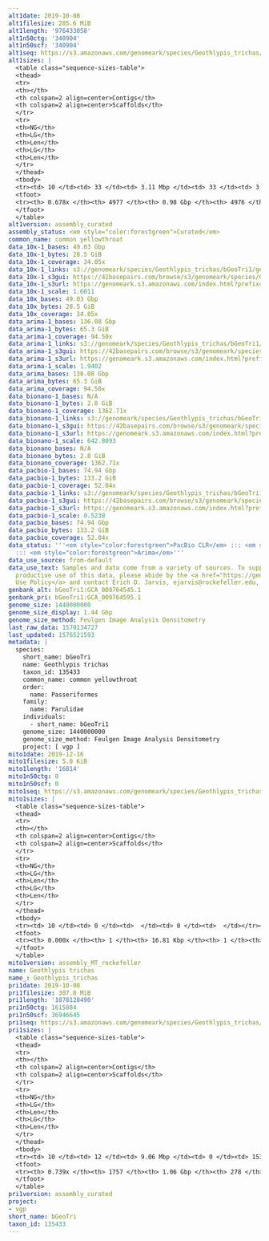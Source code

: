 ```yaml
---
alt1date: 2019-10-08
alt1filesize: 285.6 MiB
alt1length: '976433058'
alt1n50ctg: '340904'
alt1n50scf: '340904'
alt1seq: https://s3.amazonaws.com/genomeark/species/Geothlypis_trichas/bGeoTri1/assembly_curated/bGeoTri1.alt.cur.20191008.fasta.gz
alt1sizes: |
  <table class="sequence-sizes-table">
  <thead>
  <tr>
  <th></th>
  <th colspan=2 align=center>Contigs</th>
  <th colspan=2 align=center>Scaffolds</th>
  </tr>
  <tr>
  <th>NG</th>
  <th>LG</th>
  <th>Len</th>
  <th>LG</th>
  <th>Len</th>
  </tr>
  </thead>
  <tbody>
  <tr><td> 10 </td><td> 33 </td><td> 3.11 Mbp </td><td> 33 </td><td> 3.11 Mbp </td></tr><tr><td> 20 </td><td> 91 </td><td> 1.98 Mbp </td><td> 91 </td><td> 1.98 Mbp </td></tr><tr><td> 30 </td><td> 185 </td><td> 1.22 Mbp </td><td> 185 </td><td> 1.22 Mbp </td></tr><tr><td> 40 </td><td> 336 </td><td> 0.74 Mbp </td><td> 336 </td><td> 0.74 Mbp </td></tr><tr style="background-color:#cccccc;"><td> 50 </td><td> 629 </td><td> 340.90 Kbp </td><td> 629 </td><td> 340.90 Kbp </td></tr><tr><td> 60 </td><td> 1456 </td><td> 89.98 Kbp </td><td> 1456 </td><td> 89.98 Kbp </td></tr><tr><td> 70 </td><td> 0 </td><td>  </td><td> 0 </td><td>  </td></tr><tr><td> 80 </td><td> 0 </td><td>  </td><td> 0 </td><td>  </td></tr><tr><td> 90 </td><td> 0 </td><td>  </td><td> 0 </td><td>  </td></tr><tr><td> 100 </td><td> 0 </td><td>  </td><td> 0 </td><td>  </td></tr></tbody>
  <tfoot>
  <tr><th> 0.678x </th><th> 4977 </th><th> 0.98 Gbp </th><th> 4976 </th><th> 0.98 Gbp </th></tr>
  </tfoot>
  </table>
alt1version: assembly_curated
assembly_status: <em style="color:forestgreen">Curated</em>
common_name: common yellowthroat
data_10x-1_bases: 49.03 Gbp
data_10x-1_bytes: 28.5 GiB
data_10x-1_coverage: 34.05x
data_10x-1_links: s3://genomeark/species/Geothlypis_trichas/bGeoTri1/genomic_data/10x/<br>
data_10x-1_s3gui: https://42basepairs.com/browse/s3/genomeark/species/Geothlypis_trichas/bGeoTri1/genomic_data/10x/
data_10x-1_s3url: https://genomeark.s3.amazonaws.com/index.html?prefix=species/Geothlypis_trichas/bGeoTri1/genomic_data/10x/
data_10x-1_scale: 1.6011
data_10x_bases: 49.03 Gbp
data_10x_bytes: 28.5 GiB
data_10x_coverage: 34.05x
data_arima-1_bases: 136.08 Gbp
data_arima-1_bytes: 65.3 GiB
data_arima-1_coverage: 94.50x
data_arima-1_links: s3://genomeark/species/Geothlypis_trichas/bGeoTri1/genomic_data/arima/<br>
data_arima-1_s3gui: https://42basepairs.com/browse/s3/genomeark/species/Geothlypis_trichas/bGeoTri1/genomic_data/arima/
data_arima-1_s3url: https://genomeark.s3.amazonaws.com/index.html?prefix=species/Geothlypis_trichas/bGeoTri1/genomic_data/arima/
data_arima-1_scale: 1.9402
data_arima_bases: 136.08 Gbp
data_arima_bytes: 65.3 GiB
data_arima_coverage: 94.50x
data_bionano-1_bases: N/A
data_bionano-1_bytes: 2.8 GiB
data_bionano-1_coverage: 1362.71x
data_bionano-1_links: s3://genomeark/species/Geothlypis_trichas/bGeoTri1/genomic_data/bionano/<br>
data_bionano-1_s3gui: https://42basepairs.com/browse/s3/genomeark/species/Geothlypis_trichas/bGeoTri1/genomic_data/bionano/
data_bionano-1_s3url: https://genomeark.s3.amazonaws.com/index.html?prefix=species/Geothlypis_trichas/bGeoTri1/genomic_data/bionano/
data_bionano-1_scale: 642.8093
data_bionano_bases: N/A
data_bionano_bytes: 2.8 GiB
data_bionano_coverage: 1362.71x
data_pacbio-1_bases: 74.94 Gbp
data_pacbio-1_bytes: 133.2 GiB
data_pacbio-1_coverage: 52.04x
data_pacbio-1_links: s3://genomeark/species/Geothlypis_trichas/bGeoTri1/genomic_data/pacbio/<br>
data_pacbio-1_s3gui: https://42basepairs.com/browse/s3/genomeark/species/Geothlypis_trichas/bGeoTri1/genomic_data/pacbio/
data_pacbio-1_s3url: https://genomeark.s3.amazonaws.com/index.html?prefix=species/Geothlypis_trichas/bGeoTri1/genomic_data/pacbio/
data_pacbio-1_scale: 0.5238
data_pacbio_bases: 74.94 Gbp
data_pacbio_bytes: 133.2 GiB
data_pacbio_coverage: 52.04x
data_status: '''<em style="color:forestgreen">PacBio CLR</em> ::: <em style="color:forestgreen">10x</em>
  ::: <em style="color:forestgreen">Arima</em>'''
data_use_source: from-default
data_use_text: Samples and data come from a variety of sources. To support fair and
  productive use of this data, please abide by the <a href="https://genome10k.soe.ucsc.edu/data-use-policies/">Data
  Use Policy</a> and contact Erich D. Jarvis, ejarvis@rockefeller.edu, with any questions.
genbank_alt: bGeoTri1:GCA_009764545.1
genbank_pri: bGeoTri1:GCA_009764595.1
genome_size: 1440000000
genome_size_display: 1.44 Gbp
genome_size_method: Feulgen Image Analysis Densitometry
last_raw_data: 1570134727
last_updated: 1576521593
metadata: |
  species:
    short_name: bGeoTri
    name: Geothlypis trichas
    taxon_id: 135433
    common_name: common yellowthroat
    order:
      name: Passeriformes
    family:
      name: Parulidae
    individuals:
      - short_name: bGeoTri1
    genome_size: 1440000000
    genome_size_method: Feulgen Image Analysis Densitometry
    project: [ vgp ]
mito1date: 2019-12-16
mito1filesize: 5.0 KiB
mito1length: '16814'
mito1n50ctg: 0
mito1n50scf: 0
mito1seq: https://s3.amazonaws.com/genomeark/species/Geothlypis_trichas/bGeoTri1/assembly_MT_rockefeller/bGeoTri1.MT.20191216.fasta.gz
mito1sizes: |
  <table class="sequence-sizes-table">
  <thead>
  <tr>
  <th></th>
  <th colspan=2 align=center>Contigs</th>
  <th colspan=2 align=center>Scaffolds</th>
  </tr>
  <tr>
  <th>NG</th>
  <th>LG</th>
  <th>Len</th>
  <th>LG</th>
  <th>Len</th>
  </tr>
  </thead>
  <tbody>
  <tr><td> 10 </td><td> 0 </td><td>  </td><td> 0 </td><td>  </td></tr><tr><td> 20 </td><td> 0 </td><td>  </td><td> 0 </td><td>  </td></tr><tr><td> 30 </td><td> 0 </td><td>  </td><td> 0 </td><td>  </td></tr><tr><td> 40 </td><td> 0 </td><td>  </td><td> 0 </td><td>  </td></tr><tr style="background-color:#cccccc;"><td> 50 </td><td> 0 </td><td style="background-color:#ff8888;">  </td><td> 0 </td><td style="background-color:#ff8888;">  </td></tr><tr><td> 60 </td><td> 0 </td><td>  </td><td> 0 </td><td>  </td></tr><tr><td> 70 </td><td> 0 </td><td>  </td><td> 0 </td><td>  </td></tr><tr><td> 80 </td><td> 0 </td><td>  </td><td> 0 </td><td>  </td></tr><tr><td> 90 </td><td> 0 </td><td>  </td><td> 0 </td><td>  </td></tr><tr><td> 100 </td><td> 0 </td><td>  </td><td> 0 </td><td>  </td></tr></tbody>
  <tfoot>
  <tr><th> 0.000x </th><th> 1 </th><th> 16.81 Kbp </th><th> 1 </th><th> 16.81 Kbp </th></tr>
  </tfoot>
  </table>
mito1version: assembly_MT_rockefeller
name: Geothlypis trichas
name_: Geothlypis_trichas
pri1date: 2019-10-08
pri1filesize: 307.8 MiB
pri1length: '1078128490'
pri1n50ctg: 1615884
pri1n50scf: 36946645
pri1seq: https://s3.amazonaws.com/genomeark/species/Geothlypis_trichas/bGeoTri1/assembly_curated/bGeoTri1.pri.cur.20191008.fasta.gz
pri1sizes: |
  <table class="sequence-sizes-table">
  <thead>
  <tr>
  <th></th>
  <th colspan=2 align=center>Contigs</th>
  <th colspan=2 align=center>Scaffolds</th>
  </tr>
  <tr>
  <th>NG</th>
  <th>LG</th>
  <th>Len</th>
  <th>LG</th>
  <th>Len</th>
  </tr>
  </thead>
  <tbody>
  <tr><td> 10 </td><td> 12 </td><td> 9.06 Mbp </td><td> 0 </td><td> 153.09 Mbp </td></tr><tr><td> 20 </td><td> 30 </td><td> 6.47 Mbp </td><td> 2 </td><td> 114.14 Mbp </td></tr><tr><td> 30 </td><td> 55 </td><td> 4.69 Mbp </td><td> 3 </td><td> 77.06 Mbp </td></tr><tr><td> 40 </td><td> 95 </td><td> 2.80 Mbp </td><td> 5 </td><td> 72.54 Mbp </td></tr><tr style="background-color:#cccccc;"><td> 50 </td><td> 161 </td><td style="background-color:#88ff88;"> 1.62 Mbp </td><td> 8 </td><td style="background-color:#88ff88;"> 36.95 Mbp </td></tr><tr><td> 60 </td><td> 297 </td><td> 0.76 Mbp </td><td> 13 </td><td> 20.83 Mbp </td></tr><tr><td> 70 </td><td> 704 </td><td> 149.35 Kbp </td><td> 22 </td><td> 11.56 Mbp </td></tr><tr><td> 80 </td><td> 0 </td><td>  </td><td> 0 </td><td>  </td></tr><tr><td> 90 </td><td> 0 </td><td>  </td><td> 0 </td><td>  </td></tr><tr><td> 100 </td><td> 0 </td><td>  </td><td> 0 </td><td>  </td></tr></tbody>
  <tfoot>
  <tr><th> 0.739x </th><th> 1757 </th><th> 1.06 Gbp </th><th> 278 </th><th> 1.08 Gbp </th></tr>
  </tfoot>
  </table>
pri1version: assembly_curated
project:
- vgp
short_name: bGeoTri
taxon_id: 135433
---
```

